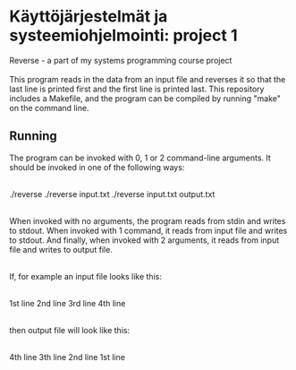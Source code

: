 # Käyttöjärjestelmät ja systeemiohjelmointi: project 1
Reverse - a part of my systems programming course project</br></br>
This program reads in the data from an input file and reverses it so that the last line is printed first and the first line is printed last. This repository includes a Makefile, and the program can be compiled by running "make" on the command line. 

## Running

The program can be invoked with 0, 1 or 2 command-line arguments. It should be invoked in one of the following ways:<br></br>

./reverse
./reverse input.txt
./reverse input.txt output.txt<br></br>

When invoked with no arguments, the program reads from stdin and writes to stdout. When invoked with 1 command, it reads from input file and writes to stdout. And finally, when invoked with 2 arguments, it reads from input file and writes to output file.<br></br>

If, for example an input file looks like this:<br></br>

1st line
2nd line
3rd line
4th line<br></br>

then output file will look like this:<br></br>

4th line
3th line
2nd line
1st line
